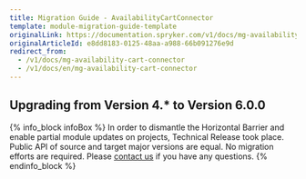 ```yaml
---
title: Migration Guide - AvailabilityCartConnector
template: module-migration-guide-template
originalLink: https://documentation.spryker.com/v1/docs/mg-availability-cart-connector
originalArticleId: e8dd8183-0125-48aa-a988-66b091276e9d
redirect_from:
  - /v1/docs/mg-availability-cart-connector
  - /v1/docs/en/mg-availability-cart-connector
---
```


## Upgrading from Version 4.* to Version 6.0.0
{% info_block infoBox %}
In order to dismantle the Horizontal Barrier and enable partial module updates on projects, Technical Release took place. Public API of source and target major versions are equal. No migration efforts are required. Please [contact us](https://spryker.com/en/support/) if you have any questions.
{% endinfo_block %}
